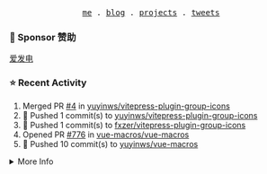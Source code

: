 <p align="center">
  <samp>
    <a href="https://yuy1n.io">me</a> .
    <a href="https://yuy1n.io/blog">blog</a> .
    <a href="https://yuy1n.io/projects">projects</a> .
    <a href="https://twitter.com/yuyinws">tweets</a>
  </samp>
</p>

### 💖 Sponsor 赞助

[爱发电](https://afdian.com/a/yuyinws)

### ⭐️ Recent Activity
<!--RECENT_ACTIVITY:start-->
1. Merged PR [#4](https://github.com/yuyinws/vitepress-plugin-group-icons/pull/4) in [yuyinws/vitepress-plugin-group-icons](https://github.com/yuyinws/vitepress-plugin-group-icons)<br>
2. 💪 Pushed 1 commit(s) to [yuyinws/vitepress-plugin-group-icons](https://github.com/yuyinws/vitepress-plugin-group-icons)<br>
3. 💪 Pushed 1 commit(s) to [fxzer/vitepress-plugin-group-icons](https://github.com/fxzer/vitepress-plugin-group-icons)<br>
4. Opened PR [#776](https://github.com/vue-macros/vue-macros/pull/776) in [vue-macros/vue-macros](https://github.com/vue-macros/vue-macros)<br>
5. 💪 Pushed 10 commit(s) to [yuyinws/vue-macros](https://github.com/yuyinws/vue-macros)<br>
<!--RECENT_ACTIVITY:end-->

<details>
  <summary>
  More Info
  </summary>

[![wakatime](https://wakatime.com/badge/user/51143705-a99d-4e70-b101-fd9e1cb44e71.svg)](https://wakatime.com/@51143705-a99d-4e70-b101-fd9e1cb44e71)

<img src="https://cdn.jsdelivr.net/gh/yuyinws/yuyinws/gitmand.svg" />
<br />
<img src="https://card.yuy1n.io/card/76561198340841543/dark,bg-game-1850570" />
<br />
<img src="https://cdn.jsdelivr.net/gh/yuyinws/yuyinws/github-metrics.svg" />
</details>
